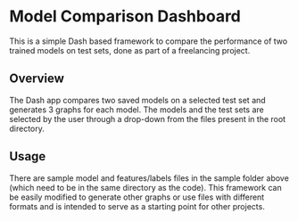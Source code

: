# Model Comparison Dashboard
This is a simple Dash based framework to compare the performance of two trained models on test sets, done as part of a freelancing project.

## Overview
The Dash app compares two saved models on a selected test set and generates 3 graphs for each model. The models and the test sets are selected by the user through a drop-down from the files present in the root directory.

## Usage
There are sample model and features/labels files in the sample folder above (which need to be in the same directory as the code). 
This framework can be easily modified to generate other graphs or use files with different formats and is intended to serve as a starting point for other projects.
